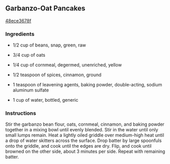 ## Garbanzo-Oat Pancakes

[48ece3678f](http://allrecipes.com/recipe/garbanzo-oat-pancakes/)

### Ingredients

 - 1/2 cup of beans, snap, green, raw

 - 3/4 cup of oats

 - 1/4 cup of cornmeal, degermed, unenriched, yellow

 - 1/2 teaspoon of spices, cinnamon, ground

 - 1 teaspoon of leavening agents, baking powder, double-acting, sodium aluminum sulfate

 - 1 cup of water, bottled, generic

### Instructions

Stir the garbanzo bean flour, oats, cornmeal, cinnamon, and baking powder together in a mixing bowl until evenly blended. Stir in the water until only small lumps remain. Heat a lightly oiled griddle over medium-high heat until a drop of water skitters across the surface. Drop batter by large spoonfuls onto the griddle, and cook until the edges are dry. Flip, and cook until browned on the other side, about 3 minutes per side. Repeat with remaining batter.